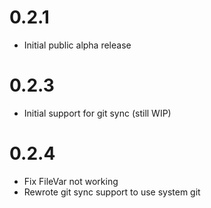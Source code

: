 # 0.2.1

* Initial public alpha release

# 0.2.3

* Initial support for git sync (still WIP)

# 0.2.4

* Fix FileVar not working
* Rewrote git sync support to use system git